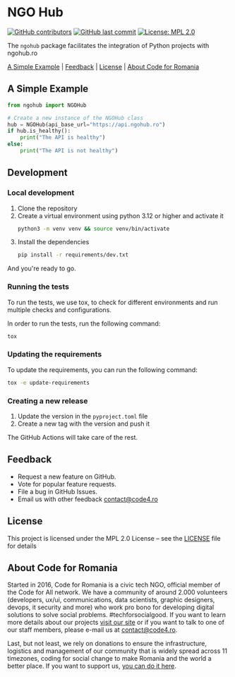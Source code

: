 # NGO Hub

[![GitHub contributors][ico-contributors]][link-contributors]
[![GitHub last commit][ico-last-commit]][link-last-commit]
[![License: MPL 2.0][ico-license]][link-license]

The `ngohub` package facilitates the integration of Python projects with ngohub.ro


[A Simple Example](#a-simple-example) | [Feedback](#feedback) | [License](#license) | [About Code for Romania](#about-code-for-romania)

## A Simple Example

```python
from ngohub import NGOHub

# Create a new instance of the NGOHub class
hub = NGOHub(api_base_url="https://api.ngohub.ro")
if hub.is_healthy():
    print("The API is healthy")
else:
    print("The API is not healthy")
```

## Development

### Local development

1. Clone the repository
2. Create a virtual environment using python 3.12 or higher and activate it
    ```bash
    python3 -m venv venv && source venv/bin/activate
    ```
3. Install the dependencies
    ```bash
    pip install -r requirements/dev.txt
    ```

And you're ready to go.

### Running the tests

To run the tests, we use tox, to check for different environments and run multiple checks and configurations.

In order to run the tests, run the following command:

```bash
tox
```

### Updating the requirements

To update the requirements, you can run the following command:

```bash
tox -e update-requirements
```

### Creating a new release

1. Update the version in the `pyproject.toml` file
2. Create a new tag with the version and push it

The GitHub Actions will take care of the rest.


## Feedback

* Request a new feature on GitHub.
* Vote for popular feature requests.
* File a bug in GitHub Issues.
* Email us with other feedback contact@code4.ro

## License

This project is licensed under the MPL 2.0 License – see the [LICENSE](LICENSE) file for details

## About Code for Romania

Started in 2016, Code for Romania is a civic tech NGO, official member of the Code for All network. We have a community of around 2.000 volunteers (developers, ux/ui, communications, data scientists, graphic designers, devops, it security and more) who work pro bono for developing digital solutions to solve social problems. #techforsocialgood. If you want to learn more details about our projects [visit our site][link-code4] or if you want to talk to one of our staff members, please e-mail us at contact@code4.ro.

Last, but not least, we rely on donations to ensure the infrastructure, logistics and management of our community that is widely spread across 11 timezones, coding for social change to make Romania and the world a better place. If you want to support us, [you can do it here][link-donate].


[ico-contributors]: https://img.shields.io/github/contributors/code4romania/pyngohub.svg?style=for-the-badge
[ico-last-commit]: https://img.shields.io/github/last-commit/code4romania/pyngohub.svg?style=for-the-badge
[ico-license]: https://img.shields.io/badge/license-MPL%202.0-brightgreen.svg?style=for-the-badge

[link-contributors]: https://github.com/code4romania/pyngohub/graphs/contributors
[link-last-commit]: https://github.com/code4romania/pyngohub/commits/main
[link-license]: https://opensource.org/licenses/MPL-2.0

[link-code4]: https://www.code4.ro/en/
[link-donate]: https://code4.ro/en/donate/
